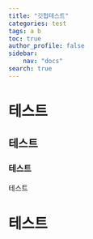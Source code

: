 ```yaml
---
title: "깃헙테스트"
categories: test
tags: a b
toc: true
author_profile: false
sidebar:
    nav: "docs"
search: true
---
```


# 테스트

## 테스트

### 테스트

테스트

# 테스트
